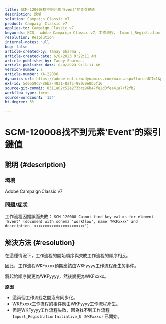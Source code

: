 ```yaml
---
title: SCM-120008找不到元素'Event'的索引鍵值
description: 說明
solution: Campaign Classic v7
product: Campaign Classic v7
applies-to: Campaign Classic v7
keywords: KCS， Adobe Campaign Classic v7，工作流程， Import_RegistrationInitiative_U，錯誤，疑難排解， ACC，尋找，金鑰值， SCM-120008
resolution: Resolution
internal-notes: null
bug: false
article-created-by: Tanay Sharma .
article-created-date: 6/8/2023 9:22:11 AM
article-published-by: Tanay Sharma .
article-published-date: 6/8/2023 9:25:11 AM
version-number: 2
article-number: KA-22036
dynamics-url: https://adobe-ent.crm.dynamics.com/main.aspx?forceUCI=1&pagetype=entityrecord&etn=knowledgearticle&id=1f331af2-dd05-ee11-8f6e-6045bd006b3d
exl-id: 5d0559d7-86ba-4831-8afc-98050e8b5f16
source-git-commit: 0311a02c52a273bce96b47fe2d3fea41a74f2fb2
workflow-type: tm+mt
source-wordcount: '134'
ht-degree: 5%

---
```


# SCM-120008找不到元素&#39;Event&#39;的索引鍵值

## 說明 {#description}


### <b>環境</b>

Adobe Campaign Classic v7



### <b>問題/症狀</b>

工作流程因錯誤而失敗：
`SCM-120008 Cannot find key values for element 'Event' (document with schema 'workflow', name 'WKFxxxx' and description 'xxxxxxxxxxxxxxxxxxxxxxx')`

## 解決方法 {#resolution}


在這種情況下，工作流程的開始順序與失敗工作流程的順序相反。

因此，工作流程WKFxxxx預期應該由WKFyyyy工作流程產生的事件。

將起始順序變更為WKFyyyy，然後變更為WKFxxxx。

<b>原因</b>

- 這兩個工作流程之間沒有同步化。
- WKFxxxx工作流程的事件應由WKFyyyy工作流程產生。
- 但是WKFyyyy工作流程失敗，因為找不到工作流程 `Import_RegistrationInitiative_U (WKFxxxx)` 已開始。
